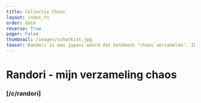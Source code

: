 ```yaml
---
title: Collectie Chaos
layout: index_tn
order: date
reverse: True
pager: False
thumbnail: /images/schatkist.jpg
teaser: Randori is een japans woord dat betekent "chaos verzamelen". Ik balanceer graag op de grens tussen orde en chaos. Hier is een stukje van mijn verzameling.
---
```


# Randori - mijn verzameling chaos

### [/c/randori]